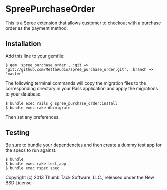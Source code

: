 SpreePurchaseOrder
==================
This is a Spree extension that allows customer to checkout with a purchase order as the payment method.

Installation
------------

Add this line to your gemfile:

    $ gem 'spree_purchase_order', :git => 'git://github.com/MettaAudio/spree_purchase_order.git', :branch => 'master'

The following terminal commands will copy the migration files to the corresponding directory in your Rails application and apply the migrations to your database.

    $ bundle exec rails g spree_purchase_order:install
    $ bundle exec rake db:migrate

Then set any preferences.


Testing
-------

Be sure to bundle your dependencies and then create a dummy test app for the specs to run against.

    $ bundle
    $ bundle exec rake test_app
    $ bundle exec rspec spec

Copyright (c) 2013 Thumb Tack Software, LLC., released under the New BSD License
